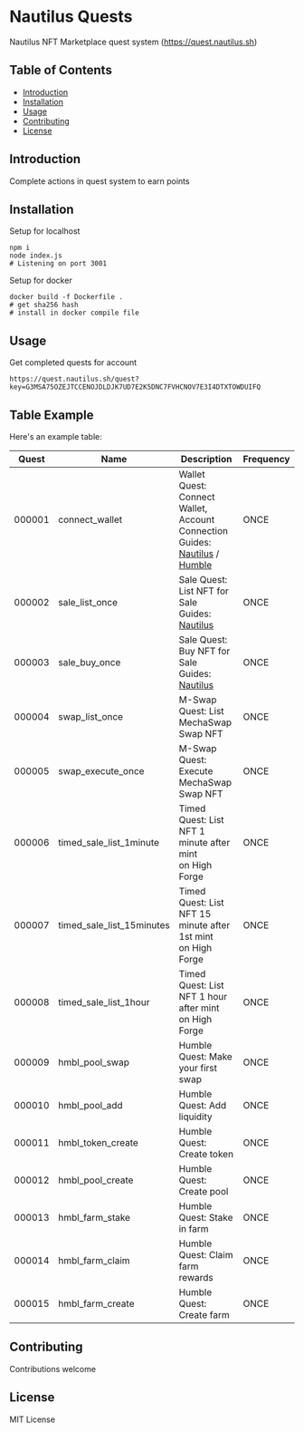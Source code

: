 # Nautilus Quests

Nautilus NFT Marketplace quest system (https://quest.nautilus.sh)

## Table of Contents

- [Introduction](#introduction)
- [Installation](#installation)
- [Usage](#usage)
- [Contributing](#contributing)
- [License](#license)

## Introduction

Complete actions in quest system to earn points

## Installation

Setup for localhost

```
npm i
node index.js
# Listening on port 3001
```

Setup for docker

```
docker build -f Dockerfile .
# get sha256 hash
# install in docker compile file
```

## Usage

Get completed quests for account

`https://quest.nautilus.sh/quest?key=G3MSA75OZEJTCCENOJDLDJK7UD7E2K5DNC7FVHCNOV7E3I4DTXTOWDUIFQ`

## Table Example

Here's an example table:

| Quest | Name | Description | Frequency |
|-----------------|-----------------|-----------------|-----------------|
| 000001 | connect_wallet | Wallet Quest: Connect Wallet, Account Connection<br />Guides: [Nautilus](https://confused-timbale-d13.notion.site/Wallet-Quest-Connect-Wallet-Account-Connection-31f5538d31da4969938a832693dcaf2d) / [Humble](https://sandy-griffin-b91.notion.site/Quest-1-Connect-your-wallet-to-Humble-7b60b5bf60df4a64baba0564369365fd) | ONCE |
| 000002 | sale_list_once | Sale Quest: List NFT for Sale<br />Guides: [Nautilus](https://confused-timbale-d13.notion.site/Sale-Quest-List-NFT-for-Sale-c56a1df7859341b9ae4de3c0a09af95a) | ONCE |
| 000003 | sale_buy_once | Sale Quest: Buy NFT for Sale<br />Guides: [Nautilus](https://confused-timbale-d13.notion.site/Sale-Quest-Buy-NFT-for-Sale-f65e3255da1d49cb9f0f0f7224f7ec68) | ONCE |
| 000004 | swap_list_once | M-Swap Quest: List MechaSwap<br />Swap NFT | ONCE |
| 000005 | swap_execute_once | M-Swap Quest: Execute MechaSwap<br />Swap NFT | ONCE |
| 000006 | timed_sale_list_1minute | Timed Quest: List NFT 1 minute after mint<br />on High Forge | ONCE |
| 000007 | timed_sale_list_15minutes | Timed Quest: List NFT 15 minute after 1st mint<br />on High Forge | ONCE |
| 000008 | timed_sale_list_1hour | Timed Quest: List NFT 1 hour after mint<br />on High Forge | ONCE |
| 000009 | hmbl_pool_swap | Humble Quest: Make your first swap | ONCE |
| 000010 | hmbl_pool_add | Humble Quest: Add liquidity | ONCE |
| 000011 | hmbl_token_create | Humble Quest: Create token | ONCE |
| 000012 | hmbl_pool_create | Humble Quest: Create pool | ONCE |
| 000013 | hmbl_farm_stake | Humble Quest: Stake in farm | ONCE |
| 000014 | hmbl_farm_claim | Humble Quest: Claim farm rewards | ONCE |
| 000015 | hmbl_farm_create | Humble Quest: Create farm | ONCE |

## Contributing

Contributions welcome

## License

MIT License
